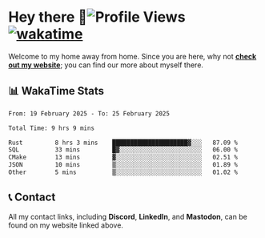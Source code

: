 # Hey there :wave:![Profile Views](https://komarev.com/ghpvc/?username=skifli) [![wakatime](https://wakatime.com/badge/user/b4317b02-0c6d-457b-82a4-a448b8a8d1df.svg)](https://wakatime.com/@b4317b02-0c6d-457b-82a4-a448b8a8d1df)

Welcome to my home away from home. Since you are here, why not [**check out my website**](https://skifli.github.io); you can find our more about myself there.

## 📊 WakaTime Stats

<!--START_SECTION:waka-->

```txt
From: 19 February 2025 - To: 25 February 2025

Total Time: 9 hrs 9 mins

Rust         8 hrs 3 mins    █████████████████████▓░░░   87.09 %
SQL          33 mins         █▓░░░░░░░░░░░░░░░░░░░░░░░   06.00 %
CMake        13 mins         ▓░░░░░░░░░░░░░░░░░░░░░░░░   02.51 %
JSON         10 mins         ▒░░░░░░░░░░░░░░░░░░░░░░░░   01.89 %
Other        5 mins          ▒░░░░░░░░░░░░░░░░░░░░░░░░   01.02 %
```

<!--END_SECTION:waka-->

## 📞 Contact

All my contact links, including **Discord**, **LinkedIn**, and **Mastodon**, can be found on my website linked above.
